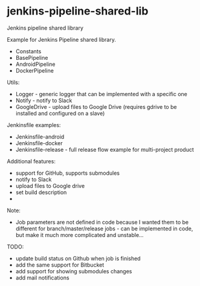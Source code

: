 # jenkins-pipeline-shared-lib
Jenkins pipeline shared library

Example for Jenkins Pipeline shared library.

- Constants
- BasePipeline
- AndroidPipeline
- DockerPipeline

Utils:
- Logger - generic logger that can be implemented with a specific one
- Notify - notify to Slack
- GoogleDrive - upload files to Google Drive (requires gdrive to be installed and configured on a slave)

Jenkinsfile examples:
- Jenkinsfile-android
- Jenkinsfile-docker
- Jenkinsfile-release - full release flow example for multi-project product


Additional features:
- support for GitHub, supports submodules
- notify to Slack
- upload files to Google drive
- set build description
-

Note:
- Job parameters are not defined in code because I wanted them to be different for branch/master/release jobs - can be implemented in code, but make it much more complicated and unstable...


TODO:
- update build status on Github when job is finished
- add the same support for Bitbucket
- add support for showing submodules changes
- add mail notifications
